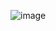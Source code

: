 ![image](https://user-images.githubusercontent.com/113804525/196006593-7acfc08c-4e74-4fe0-9985-d93906cf67e7.png)

